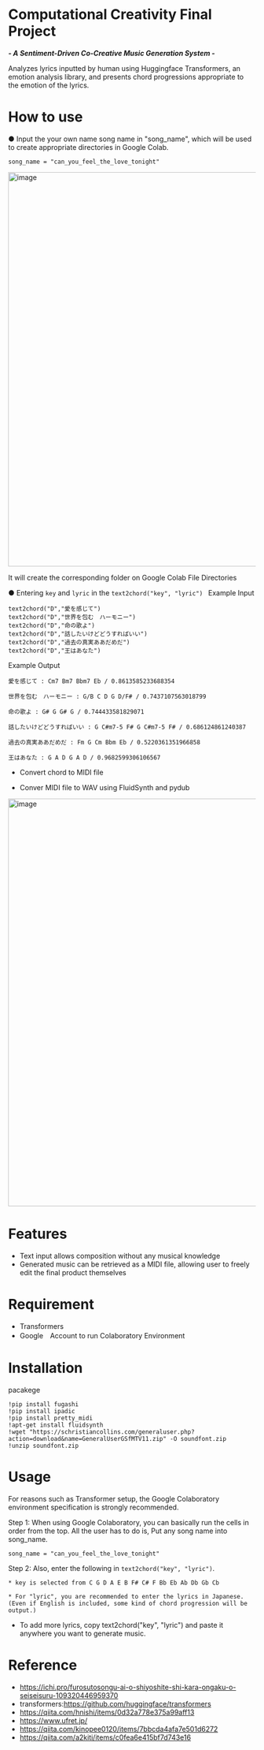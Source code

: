 # Computational Creativity Final Project
***- A Sentiment-Driven Co-Creative Music Generation System -***

Analyzes lyrics inputted by human using Huggingface Transformers, an emotion analysis library, and presents chord progressions appropriate to the emotion of the lyrics.

# How to use
● Input the your own name song name in "song_name", which will be used to create appropriate directories in Google Colab.

```
song_name = "can_you_feel_the_love_tonight"
```

<img width="800" alt="image" src="https://github.com/NorikaNarimatsu/CC_final/assets/77351189/32e02de1-eabb-4a8a-bcc0-fbd4026941ed">

It will create the corresponding folder on Google Colab File Directories

● Entering `key` and `lyric` in the `text2chord("key", "lyric") ` 
Example Input
```
text2chord("D","愛を感じて")
text2chord("D","世界を包む　ハーモニー")
text2chord("D","命の歌よ")
text2chord("D","話したいけどどうすればいい")
text2chord("D","過去の真実ああだめだ")
text2chord("D","王はあなた")
```
Example Output
```
愛を感じて : Cm7 Bm7 Bbm7 Eb / 0.8613585233688354

世界を包む　ハーモニー : G/B C D G D/F# / 0.7437107563018799

命の歌よ : G# G G# G / 0.744433581829071

話したいけどどうすればいい : G C#m7-5 F# G C#m7-5 F# / 0.686124861240387

過去の真実ああだめだ : Fm G Cm Bbm Eb / 0.5220361351966858

王はあなた : G A D G A D / 0.9682599306106567
```

* Convert chord to MIDI file

* Conver MIDI file to WAV using FluidSynth and pydub

<img width="827" alt="image" src="https://github.com/NorikaNarimatsu/CC_final/assets/77351189/fcbab71a-7b5f-4dfd-a959-27c72d4ab23f">



# Features
* Text input allows composition without any musical knowledge
* Generated music can be retrieved as a MIDI file, allowing user to freely edit the final product themselves

# Requirement
* Transformers
* Google　Account to run Colaboratory Environment 

# Installation

pacakege

```
!pip install fugashi
!pip install ipadic
!pip install pretty_midi
!apt-get install fluidsynth
!wget "https://schristiancollins.com/generaluser.php?action=download&name=GeneralUserGSfMTV11.zip" -O soundfont.zip
!unzip soundfont.zip
```

# Usage

For reasons such as Transformer setup, the Google Colaboratory environment specification is strongly recommended.

Step 1: When using Google Colaboratory, you can basically run the cells in order from the top. All the user has to do is,
Put any song name into song_name.
```
song_name = "can_you_feel_the_love_tonight"
```
Step 2: Also, enter the following in `text2chord("key", "lyric")`.
```
* key is selected from C G D A E B F# C# F Bb Eb Ab Db Gb Cb

* For "lyric", you are recommended to enter the lyrics in Japanese. (Even if English is included, some kind of chord progression will be output.)
```
* To add more lyrics, copy text2chord("key", "lyric") and paste it anywhere you want to generate music.

# Reference

* https://ichi.pro/furosutosongu-ai-o-shiyoshite-shi-kara-ongaku-o-seiseisuru-109320446959370
* transformers:https://github.com/huggingface/transformers
* https://qiita.com/hnishi/items/0d32a778e375a99aff13
* https://www.ufret.jp/
* https://qiita.com/kinopee0120/items/7bbcda4afa7e501d6272
* https://qiita.com/a2kiti/items/c0fea6e415bf7d743e16
